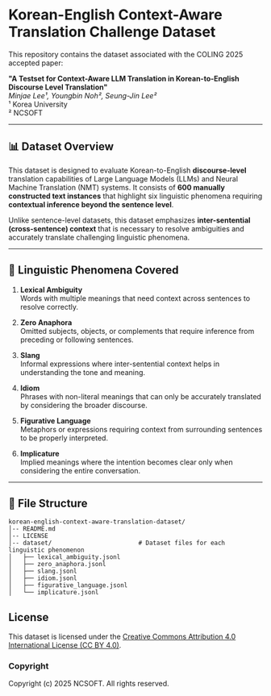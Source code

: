 # Korean-English Context-Aware Translation Challenge Dataset

This repository contains the dataset associated with the COLING 2025 accepted paper:

**"A Testset for Context-Aware LLM Translation in Korean-to-English Discourse Level Translation"**  
*Minjae Lee¹, Youngbin Noh², Seung-Jin Lee²*  
¹ Korea University  
² NCSOFT

---

## 📊 **Dataset Overview**

This dataset is designed to evaluate Korean-to-English **discourse-level** translation capabilities of Large Language Models (LLMs) and Neural Machine Translation (NMT) systems. It consists of **600 manually constructed text instances** that highlight six linguistic phenomena requiring **contextual inference beyond the sentence level**.

Unlike sentence-level datasets, this dataset emphasizes **inter-sentential (cross-sentence) context** that is necessary to resolve ambiguities and accurately translate challenging linguistic phenomena.

---

## 🧩 **Linguistic Phenomena Covered**

1. **Lexical Ambiguity**  
   Words with multiple meanings that need context across sentences to resolve correctly.

2. **Zero Anaphora**  
   Omitted subjects, objects, or complements that require inference from preceding or following sentences.

3. **Slang**  
   Informal expressions where inter-sentential context helps in understanding the tone and meaning.

4. **Idiom**  
   Phrases with non-literal meanings that can only be accurately translated by considering the broader discourse.

5. **Figurative Language**  
   Metaphors or expressions requiring context from surrounding sentences to be properly interpreted.

6. **Implicature**  
   Implied meanings where the intention becomes clear only when considering the entire conversation.

---

## 📂 **File Structure**
```
korean-english-context-aware-translation-dataset/
│-- README.md                       
│-- LICENSE                         
│-- dataset/                        # Dataset files for each linguistic phenomenon 
│   ├── lexical_ambiguity.jsonl
│   ├── zero_anaphora.jsonl
│   ├── slang.jsonl
│   ├── idiom.jsonl
│   ├── figurative_language.jsonl
│   └── implicature.jsonl
```

## License

This dataset is licensed under the [Creative Commons Attribution 4.0 International License (CC BY 4.0)](https://creativecommons.org/licenses/by/4.0/). 

### Copyright
Copyright (c) 2025 NCSOFT. All rights reserved.
